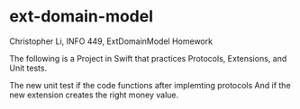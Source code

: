 # ext-domain-model

Christopher Li, INFO 449, ExtDomainModel Homework

The following is a Project in Swift that practices Protocols, Extensions, and Unit tests.

The new unit test if the code functions after implemting protocols
And if the new extension creates the right money value.
